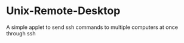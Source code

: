 # Unix-Remote-Desktop
A simple applet to send ssh commands to multiple computers at once through ssh

